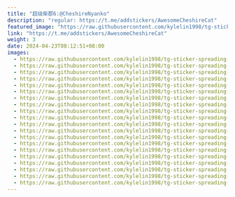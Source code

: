```yaml
---
title: "超级柴郡6:@CheshireNyanko"
description: "regular: https://t.me/addstickers/AwesomeCheshireCat"
featured_image: "https://raw.githubusercontent.com/kylelin1998/tg-sticker-spreading-worldwide-images/main/img/c564d200-8102-4cb8-9297-a3579a9c2256.jpg"
link: "https://t.me/addstickers/AwesomeCheshireCat"
weight: 3
date: 2024-04-23T08:12:51+08:00
images:
  - https://raw.githubusercontent.com/kylelin1998/tg-sticker-spreading-worldwide-images/main/img/c564d200-8102-4cb8-9297-a3579a9c2256.jpg
  - https://raw.githubusercontent.com/kylelin1998/tg-sticker-spreading-worldwide-images/main/img/ba03a088-fdd5-4021-a271-354d41d7e5bd.jpg
  - https://raw.githubusercontent.com/kylelin1998/tg-sticker-spreading-worldwide-images/main/img/ba5aab1e-5873-4578-98f7-3def3fe0bb57.jpg
  - https://raw.githubusercontent.com/kylelin1998/tg-sticker-spreading-worldwide-images/main/img/93540e1f-fd3a-4532-b79a-23dc0f2f12ea.jpg
  - https://raw.githubusercontent.com/kylelin1998/tg-sticker-spreading-worldwide-images/main/img/09b2677a-7522-4c1d-b1b5-f7a8eddebc89.jpg
  - https://raw.githubusercontent.com/kylelin1998/tg-sticker-spreading-worldwide-images/main/img/c21a71cb-e4ce-4e16-9801-4a9d0fc3dead.jpg
  - https://raw.githubusercontent.com/kylelin1998/tg-sticker-spreading-worldwide-images/main/img/50f55ec6-f9f1-497b-b42c-0f4ef5fd90a6.jpg
  - https://raw.githubusercontent.com/kylelin1998/tg-sticker-spreading-worldwide-images/main/img/e67247e8-6e97-41cb-ab21-ee91ad65587f.jpg
  - https://raw.githubusercontent.com/kylelin1998/tg-sticker-spreading-worldwide-images/main/img/88938522-0d29-4278-bb43-a75a2f2f12fa.jpg
  - https://raw.githubusercontent.com/kylelin1998/tg-sticker-spreading-worldwide-images/main/img/88c46c7a-afa3-4d12-8a1b-c81bd5e7b56c.jpg
  - https://raw.githubusercontent.com/kylelin1998/tg-sticker-spreading-worldwide-images/main/img/a43fddf2-230a-4d18-adda-deb993454de9.jpg
  - https://raw.githubusercontent.com/kylelin1998/tg-sticker-spreading-worldwide-images/main/img/d2cdbfb5-b920-4dc9-88b4-60697daa3e32.jpg
  - https://raw.githubusercontent.com/kylelin1998/tg-sticker-spreading-worldwide-images/main/img/002ab01e-3c24-4ef5-9653-20ef91bc2999.jpg
  - https://raw.githubusercontent.com/kylelin1998/tg-sticker-spreading-worldwide-images/main/img/e6e1cdb9-974d-40a0-aa48-1fb2b15a6bde.jpg
  - https://raw.githubusercontent.com/kylelin1998/tg-sticker-spreading-worldwide-images/main/img/babe07a1-9aa4-44f1-bef5-6b9dd34e24b6.jpg
  - https://raw.githubusercontent.com/kylelin1998/tg-sticker-spreading-worldwide-images/main/img/1258df63-6024-4ffc-9bed-f3a371746451.jpg
  - https://raw.githubusercontent.com/kylelin1998/tg-sticker-spreading-worldwide-images/main/img/1fac668f-a4fa-4b57-912b-adb4f88aef45.jpg
  - https://raw.githubusercontent.com/kylelin1998/tg-sticker-spreading-worldwide-images/main/img/b8b77060-61ca-4e34-80f0-3403dd37cdc7.jpg
  - https://raw.githubusercontent.com/kylelin1998/tg-sticker-spreading-worldwide-images/main/img/8c442461-7b9d-41fc-affc-fcefbd5a46f7.jpg
  - https://raw.githubusercontent.com/kylelin1998/tg-sticker-spreading-worldwide-images/main/img/3c6ce785-7ab6-46c3-accb-8d60e38d932f.jpg
---
```

